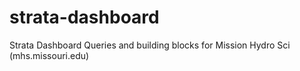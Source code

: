 # strata-dashboard
Strata Dashboard Queries and building blocks for Mission Hydro Sci (mhs.missouri.edu)

